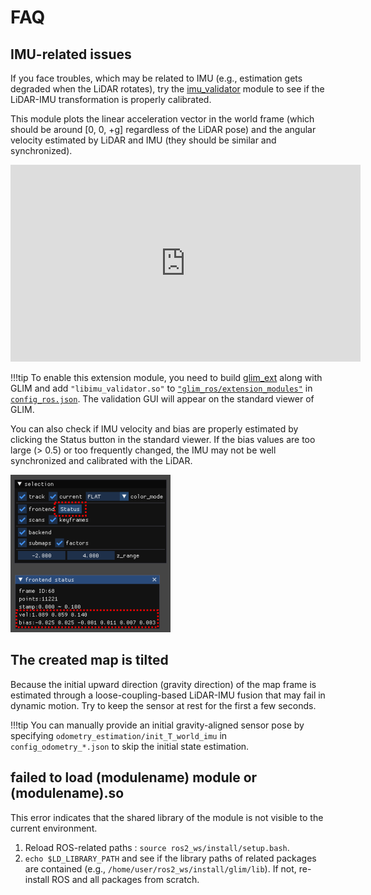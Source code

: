# FAQ

## IMU-related issues

If you face troubles, which may be related to IMU (e.g., estimation gets degraded when the LiDAR rotates), try the [imu_validator](https://github.com/koide3/glim_ext/tree/master/modules/odometry/imu_validator) module to see if the LiDAR-IMU transformation is properly calibrated.

This module plots the linear acceleration vector in the world frame (which should be around [0, 0, +g] regardless of the LiDAR pose) and the angular velocity estimated by LiDAR and IMU (they should be similar and synchronized).

<div class="youtube">
<iframe width="560" height="315" src="https://www.youtube.com/embed/tsOJHTObuqY" title="YouTube video player" frameborder="0" allow="accelerometer; autoplay; clipboard-write; encrypted-media; gyroscope; picture-in-picture" allowfullscreen></iframe>
</div>

!!!tip
    To enable this extension module, you need to build [glim_ext](https://github.com/koide3/glim_ext) along with GLIM and add ```"libimu_validator.so"``` to [```"glim_ros/extension_modules"```](https://github.com/koide3/glim/blob/36cccb3851100f8d351874f81720dbe577b0cc81/config/config_ros.json#L11) in [```config_ros.json```](https://github.com/koide3/glim/blob/master/config/config_ros.json). The validation GUI will appear on the standard viewer of GLIM.

You can also check if IMU velocity and bias are properly estimated by clicking the Status button in the standard viewer. If the bias values are too large (> 0.5) or too frequently changed, the IMU may not be well synchronized and calibrated with the LiDAR.

![frontend](assets/frontend_status.png)


## The created map is tilted

Because the initial upward direction (gravity direction) of the map frame is estimated through a loose-coupling-based LiDAR-IMU fusion that may fail in dynamic motion. Try to keep the sensor at rest for the first a few seconds.

!!!tip
    You can manually provide an initial gravity-aligned sensor pose by specifying ```odometry_estimation/init_T_world_imu``` in ```config_odometry_*.json``` to skip the initial state estimation.


## failed to load (modulename) module or (modulename).so

This error indicates that the shared library of the module is not visible to the current environment.

1. Reload ROS-related paths : ```source ros2_ws/install/setup.bash```.
2. `echo $LD_LIBRARY_PATH` and see if the library paths of related packages are contained (e.g., `/home/user/ros2_ws/install/glim/lib`). If not, re-install ROS and all packages from scratch.

